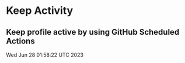 # Keep Activity 
Keep profile active by using GitHub Scheduled Actions
--- 
Wed Jun 28 01:58:22 UTC 2023